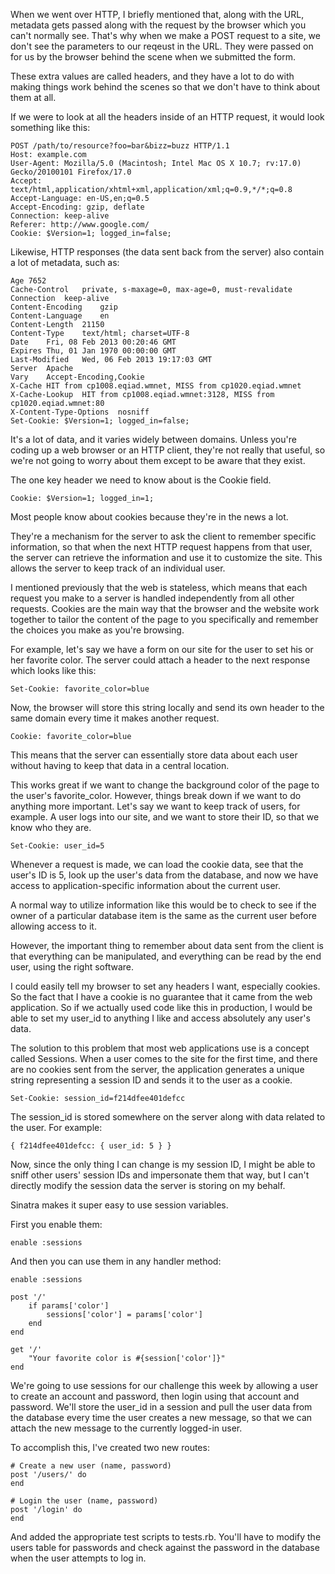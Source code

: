 When we went over HTTP, I briefly mentioned that, along with the URL, metadata gets passed along with the request by the browser which you can't normally see. That's why when we make a POST request to a site, we don't see the parameters to our reqeust in the URL. They were passed on for us by the browser behind the scene when we submitted the form.

These extra values are called headers, and they have a lot to do with making things work behind the scenes so that we don't have to think about them at all.

If we were to look at all the headers inside of an HTTP request, it would look something like this:

	POST /path/to/resource?foo=bar&bizz=buzz HTTP/1.1
	Host: example.com
	User-Agent: Mozilla/5.0 (Macintosh; Intel Mac OS X 10.7; rv:17.0) Gecko/20100101 Firefox/17.0
	Accept: text/html,application/xhtml+xml,application/xml;q=0.9,*/*;q=0.8
	Accept-Language: en-US,en;q=0.5
	Accept-Encoding: gzip, deflate
	Connection: keep-alive
	Referer: http://www.google.com/
	Cookie: $Version=1; logged_in=false;

Likewise, HTTP responses (the data sent back from the server) also contain a lot of metadata, such as:

	Age	7652
	Cache-Control	private, s-maxage=0, max-age=0, must-revalidate
	Connection	keep-alive
	Content-Encoding	gzip
	Content-Language	en
	Content-Length	21150
	Content-Type	text/html; charset=UTF-8
	Date	Fri, 08 Feb 2013 00:20:46 GMT
	Expires	Thu, 01 Jan 1970 00:00:00 GMT
	Last-Modified	Wed, 06 Feb 2013 19:17:03 GMT
	Server	Apache
	Vary	Accept-Encoding,Cookie
	X-Cache	HIT from cp1008.eqiad.wmnet, MISS from cp1020.eqiad.wmnet
	X-Cache-Lookup	HIT from cp1008.eqiad.wmnet:3128, MISS from cp1020.eqiad.wmnet:80
	X-Content-Type-Options	nosniff
	Set-Cookie: $Version=1; logged_in=false;

It's a lot of data, and it varies widely between domains.  Unless you're coding up a web browser or an HTTP client, they're not really that useful, so we're not going to worry about them except to be aware that they exist.

The one key header we need to know about is the Cookie field.

	Cookie: $Version=1; logged_in=1;

Most people know about cookies because they're in the news a lot.

They're a mechanism for the server to ask the client to remember specific information, so that when the next HTTP request happens from that user, the server can retrieve the information and use it to customize the site.  This allows the server to keep track of an individual user.

I mentioned previously that the web is stateless, which means that each request you make to a server is handled independently from all other requests.  Cookies are the main way that the browser and the website work together to tailor the content of the page to you specifically and remember the choices you make as you're browsing.

For example, let's say we have a form on our site for the user to set his or her favorite color.  The server could attach a header to the next response which looks like this:

	Set-Cookie: favorite_color=blue

Now, the browser will store this string locally and send its own header to the same domain every time it makes another request.

	Cookie: favorite_color=blue

This means that the server can essentially store data about each user without having to keep that data in a central location.

This works great if we want to change the background color of the page to the user's favorite_color.  However, things break down if we want to do anything more important.  Let's say we want to keep track of users, for example.  A user logs into our site, and we want to store their ID, so that we know who they are.

	Set-Cookie: user_id=5

Whenever a request is made, we can load the cookie data, see that the user's ID is 5, look up the user's data from the database, and now we have access to application-specific information about the current user.

A normal way to utilize information like this would be to check to see if the owner of a particular database item is the same as the current user before allowing access to it.

However, the important thing to remember about data sent from the client is that everything can be manipulated, and everything can be read by the end user, using the right software.

I could easily tell my browser to set any headers I want, especially cookies.  So the fact that I have a cookie is no guarantee that it came from the web application.  So if we actually used code like this in production, I would be able to set my user_id to anything I like and access absolutely any user's data.

The solution to this problem that most web applications use is a concept called Sessions.  When a user comes to the site for the first time, and there are no cookies sent from the server, the application generates a unique string representing a session ID and sends it to the user as a cookie.

	Set-Cookie: session_id=f214dfee401defcc

The session_id is stored somewhere on the server along with data related to the user.  For example:

	{ f214dfee401defcc: { user_id: 5 } }

Now, since the only thing I can change is my session ID, I might be able to sniff other users' session IDs and impersonate them that way, but I can't directly modify the session data the server is storing on my behalf.

Sinatra makes it super easy to use session variables.

First you enable them:

	enable :sessions 

And then you can use them in any handler method:

	enable :sessions

	post '/'
		if params['color']
			sessions['color'] = params['color']
		end
	end

	get '/'
		"Your favorite color is #{session['color']}"
	end

We're going to use sessions for our challenge this week by allowing a user to create an account and password, then login using that account and password.  We'll store the user_id in a session and pull the user data from the database every time the user creates a new message, so that we can attach the new message to the currently logged-in user.

To accomplish this, I've created two new routes:

	# Create a new user (name, password)
	post '/users/' do
	end

	# Login the user (name, password)
	post '/login' do
	end

And added the appropriate test scripts to tests.rb.  You'll have to modify the users table for passwords and check against the password in the database when the user attempts to log in.